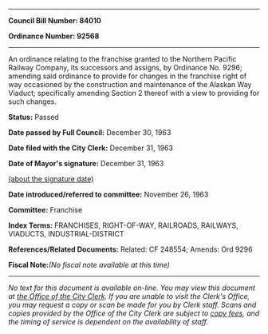 

********

**Council Bill Number: 84010**
   
**Ordinance Number: 92568**
********

 An ordinance relating to the franchise granted to the Northern Pacific Railway Company, its successors and assigns, by Ordinance No. 9296; amending said ordinance to provide for changes in the franchise right of way occasioned by the construction and maintenance of the Alaskan Way Viaduct; specifically amending Section 2 thereof with a view to providing for such changes.

**Status:** Passed
   
**Date passed by Full Council:** December 30, 1963
   
**Date filed with the City Clerk:** December 31, 1963
   
**Date of Mayor's signature:** December 31, 1963
   
[(about the signature date)](/~public/approvaldate.htm)
   
   
   
**Date introduced/referred to committee:** November 26, 1963
   
**Committee:** Franchise
   
   
**Index Terms:** FRANCHISES, RIGHT-OF-WAY, RAILROADS, RAILWAYS, VIADUCTS, INDUSTRIAL-DISTRICT

**References/Related Documents:** Related: CF 248554; Amends: Ord 9296

**Fiscal Note:**_(No fiscal note available at this time)_
********

_No text for this document is available on-line. You may view this document at [the Office of the City Clerk](http://www.seattle.gov/leg/clerk/contactUs.htm). If you are unable to visit the Clerk's Office, you may request a copy or scan be made for you by Clerk staff. Scans and copies provided by the Office of the City Clerk are subject to [copy fees](http://clerk.seattle.gov/~public/clerkfees.htm), and the timing of service is dependent on the availability of staff._

